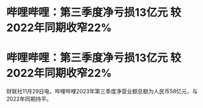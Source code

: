 # 哔哩哔哩：第三季度净亏损13亿元 较2022年同期收窄22%

# 哔哩哔哩：第三季度净亏损13亿元 较2022年同期收窄22%

财联社11月29日电，哔哩哔哩2023年第三季度净营业额总额为人民币58亿元，与2022年同期持平。

